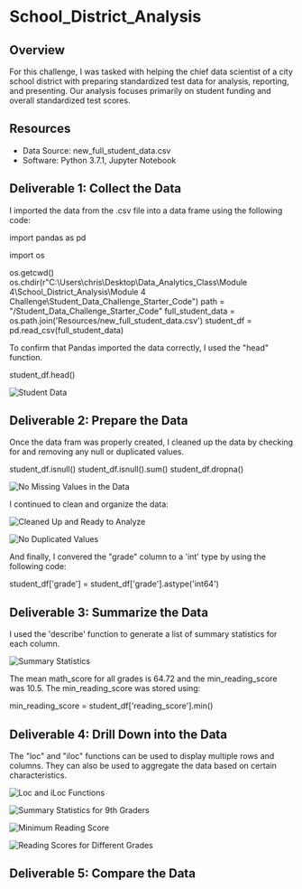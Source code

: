 # School_District_Analysis

## Overview
For this challenge, I was tasked with helping the chief data scientist of a city school district with preparing standardized test data for analysis, reporting, and presenting. Our analysis focuses primarily on student funding and overall standardized test scores. 

## Resources
 * Data Source: new_full_student_data.csv
 * Software: Python 3.7.1, Jupyter Notebook 

## Deliverable 1: Collect the Data
I imported the data from the .csv file into a data frame using the following code:

import pandas as pd

import os

os.getcwd()
os.chdir(r"C:\Users\chris\Desktop\Data_Analytics_Class\Module 4\School_District_Analysis\Module 4 Challenge\Student_Data_Challenge_Starter_Code")
path = "/Student_Data_Challenge_Starter_Code"
full_student_data = os.path.join('Resources/new_full_student_data.csv')
student_df = pd.read_csv(full_student_data)

To confirm that Pandas imported the data correctly, I used the "head" function. 

student_df.head()

![Student Data](https://github.com/CSoldo1/Photos/blob/main/Deliverable_1.PNG)

## Deliverable 2: Prepare the Data
Once the data fram was properly created, I cleaned up the data by checking for and removing any null or duplicated values. 

student_df.isnull()
student_df.isnull().sum()
student_df.dropna()

![No Missing Values in the Data](https://github.com/CSoldo1/Photos/blob/main/no_null_values.PNG)

I continued to clean and organize the data:

![Cleaned Up and Ready to Analyze](https://github.com/CSoldo1/Photos/blob/main/clean_data.PNG)

![No Duplicated Values](https://github.com/CSoldo1/Photos/blob/main/duplicated_values.PNG)


And finally, I convered the "grade" column to a 'int' type by using the following code:

student_df['grade'] = student_df['grade'].astype('int64')

## Deliverable 3: Summarize the Data
I used the 'describe' function to generate a list of summary statistics for each column.

![Summary Statistics](https://github.com/CSoldo1/Photos/blob/main/summary_statistics.PNG)

The mean math_score for all grades is 64.72 and the min_reading_score was 10.5. The min_reading_score was stored using:

min_reading_score = student_df['reading_score'].min()

## Deliverable 4: Drill Down into the Data
The "loc" and "iloc" functions can be used to display multiple rows and columns. They can also be used to aggregate the data based on certain characteristics. 

![Loc and iLoc Functions](https://github.com/CSoldo1/Photos/blob/main/Deliverable_4_1.PNG)

![Summary Statistics for 9th Graders](https://github.com/CSoldo1/Photos/blob/main/Deliverable_4_2.PNG)

![Minimum Reading Score](https://github.com/CSoldo1/Photos/blob/main/Deliverable_4_3.PNG)

![Reading Scores for Different Grades](https://github.com/CSoldo1/Photos/blob/main/Deliverable_4_4.PNG)








## Deliverable 5: Compare the Data







